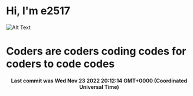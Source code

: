 # Hi, I'm e2517

![Alt Text](https://github.com/E2517/e2517/blob/master/images/background.gif)

# Coders are coders coding codes for coders to code codes

<h4 align="center">Last commit was Wed Nov 23 2022 20:12:14 GMT+0000 (Coordinated Universal Time)</h4>
